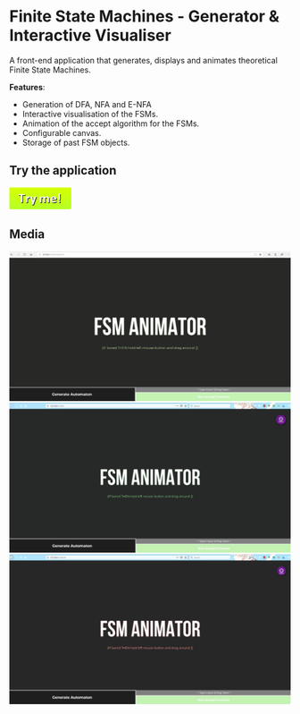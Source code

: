 # Finite State Machines - Generator & Interactive Visualiser
A front-end application that generates, displays and animates theoretical Finite State Machines.

**Features**:
- Generation of DFA, NFA and E-NFA
- Interactive visualisation of the FSMs.
- Animation of the accept algorithm for the FSMs.
- Configurable canvas.
- Storage of past FSM objects.

## Try the application
<a href="https://anna-considine.github.io/Finite-State-Machines-Generator/">
    <img src="./assets/media/Tryme.png">
</a>

## Media
![](assets/media/r1.gif)
![](assets/media/r2.gif)
![](assets/media/r3.gif)
